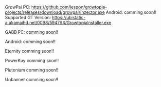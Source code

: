 GrowPai
PC: https://github.com/lespon/growtopia-projects/releases/download/growpai/Inzector.exe
Android: comming soon!!
Supported GT Version: https://ubistatic-a.akamaihd.net/0098/594764/GrowtopiaInstaller.exe

GABB
PC: comming soon!!

Android: comming soon!!

Eternity
comming soon!!

PowerKuy
comming soon!!

Plutonium
comming soon!!

Unbanner
comming soon!!
